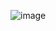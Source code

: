 ![image](https://github.com/Codermex-freelance/GastoSemanal/assets/143505447/fa64c404-6e3e-442d-a992-dd9098d2c4c3)
